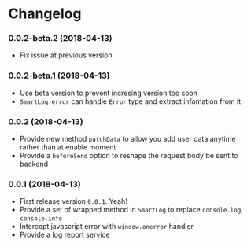 # Changelog

### 0.0.2-beta.2 (2018-04-13)

- Fix issue at previous version

### 0.0.2-beta.1 (2018-04-13)

- Use beta version to prevent incresing version too soon
- `SmartLog.error` can handle `Error` type and extract infomation from it

### 0.0.2 (2018-04-13)

- Provide new method `patchData` to allow you add user data anytime rather than at enable moment
- Provide a `beforeSend` option to reshape the request body be sent to backend 

### 0.0.1 (2018-04-13)

- First release version `0.0.1`. Yeah!
- Provide a set of wrapped method in `SmartLog` to replace `console.log`, `console.info`
- Intercept javascript error with `window.onerror` handler
- Provide a log report service